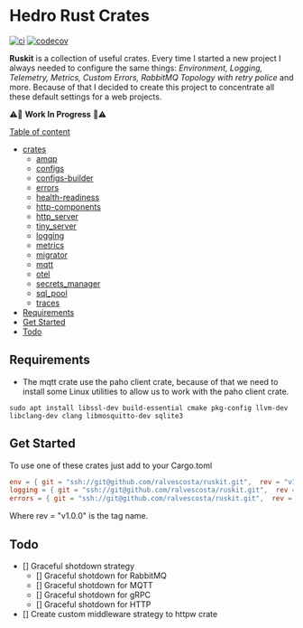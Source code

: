 # Hedro Rust Crates

[![ci](https://github.com/ralvescosta/ruskit/actions/workflows/ci.yml/badge.svg)](https://github.com/ralvescosta/ruskit/actions/workflows/ci.yml) [![codecov](https://codecov.io/gh/ralvescosta/ruskit/branch/main/graph/badge.svg?token=6EAILKZFDO)](https://codecov.io/gh/ralvescosta/ruskit)

**Ruskit** is a collection of useful crates. Every time I started a new project I always needed to configure the same things: *Environment, Logging, Telemetry, Metrics, Custom Errors, RabbitMQ Topology with retry police* and more. Because of that I decided to create this project to concentrate all these default settings for a web projects.


:warning::construction: **Work In Progress** :construction::warning:

[Table of content]()

  - [crates]()
    - [amqp](https://github.com/ralvescosta/ruskit/tree/main/amqp)
    - [configs](https://github.com/ralvescosta/ruskit/tree/main/configs)
    - [configs-builder](https://github.com/ralvescosta/ruskit/tree/main/configs_builder)
    - [errors](https://github.com/ralvescosta/ruskit/tree/main/errors)
    - [health-readiness](https://github.com/ralvescosta/ruskit/tree/main/health_readiness)
    - [http-components](https://github.com/ralvescosta/ruskit/tree/main/http_components)
    - [http_server](https://github.com/ralvescosta/ruskit/tree/main/http_server)
    - [tiny_server](https://github.com/ralvescosta/ruskit/tree/main/tiny_server)
    - [logging](https://github.com/ralvescosta/ruskit/tree/main/logging)
    - [metrics](https://github.com/ralvescosta/ruskit/tree/main/metrics)
    - [migrator](https://github.com/ralvescosta/ruskit/tree/main/migrator)
    - [mqtt](https://github.com/ralvescosta/ruskit/tree/main/mqtt)
    - [otel](https://github.com/ralvescosta/ruskit/tree/main/otel)
    - [secrets_manager](https://github.com/ralvescosta/ruskit/tree/main/secrets_manager)
    - [sql_pool](https://github.com/ralvescosta/ruskit/tree/main/sql_pool)
    - [traces](https://github.com/ralvescosta/ruskit/tree/main/traces)
  - [Requirements](#requirements)
  - [Get Started](#get-started)
  - [Todo](#todo)

## Requirements

- The mqtt crate use the paho client crate, because of that we need to install some Linux utilities to allow us to work with the paho client crate.

```
sudo apt install libssl-dev build-essential cmake pkg-config llvm-dev libclang-dev clang libmosquitto-dev sqlite3
```


## Get Started

To use one of these crates just add to your Cargo.toml

```toml
env = { git = "ssh://git@github.com/ralvescosta/ruskit.git",  rev = "v1.0.1" }
logging = { git = "ssh://git@github.com/ralvescosta/ruskit.git",  rev = "v1.0.1"  }
errors = { git = "ssh://git@github.com/ralvescosta/ruskit.git",  rev = "v1.0.1"  }
```

Where rev = "v1.0.0" is the tag name.

  
## Todo

- [] Graceful shotdown strategy
  - [] Graceful shotdown for RabbitMQ
  - [] Graceful shotdown for MQTT
  - [] Graceful shotdown for gRPC
  - [] Graceful shotdown for HTTP
- [] Create custom middleware strategy to httpw crate
